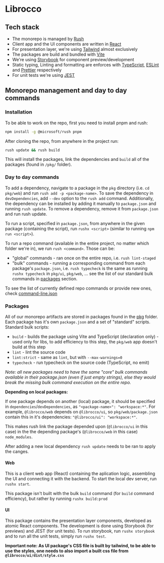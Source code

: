 # Librocco

## Tech stack

- The monorepo is managed by [Rush](https://rushjs.io)
- Client app and the UI components are written in [React](https://reactjs.org)
- For presentation layer, we're using [Tailwind](https://tailwindcss.com) almost exclusively
- The packages are build and bundled with [Vite](https://vitejs.dev)
- We're using [Storybook](https://storybook.js.org) for component preview/development
- Static typing, Linting and formatting are enforces with [TypeScript](https://www.typescriptlang.org), [ESLint](https://eslint.org) and [Prettier](https://prettier.io) respectively
- For unit tests we're using [JEST](https://jestjs.io)

## Monorepo management and day to day commands

### Installation

To be able to work on the repo, first you need to install pnpm and rush:

```bash
npm install -g @microsoft/rush pnpm
```

After cloning the repo, from anywhere in the project run:

```bash
rush update && rush build
```

This will install the packages, link the dependencies and `build` all of the packages (found in `/pkg/` folder).

### Day to day commands

To add a dependency, navigate to a package in the `pkg` directory (i.e. `cd pkg/web`) and run `rush add -p <package-name>`. To save the dependency in `devDependencies`, add `--dev` option to the `rush add` command. Additionally, the dependency can be installed by adding it manually to `package.json` and running `rush update`.
To remove a dependency, remove it from `package.json` and run rush update.

To run a script, specified in `package.json`, from anywhere in the given package (containing the script), run `rushx <script>` (similar to running `npm run <script>`).

To run a repo command (available in the entire project, no matter which folder we're in), we run `rush <command>`. Those can be:

- "global" commands - ran once on the entire repo, i.e. `rush lint-staged`
- "bulk" commands - running a corresponding command from each package's `package.json`, i.e. `rush typecheck` is the same as running `rushx typecheck` in `pkg/ui`, `pkg/web`, ... see the list of our standard bulk commands in [packages](#packages) section.

To see the list of currently defined repo commands or provide new ones, check [command-line.json](./common/config/rush/command-line.json)

### Packages

All of our monorepo artifacts are stored in packages found in the [pkg](./pkg/) folder. Each package has it's own `package.json` and a set of "standard" scripts. Standard bulk scripts:

- `build` - builds the package using Vite and TypeScript (declaration only) - used only for libs, to add efficiency to this step, the `pkg/web` app doesn't build at this step
- `lint` - lint the source code
- `lint:strict` - same as `lint`, but with `--max-warnings=0`
- `typecheck` - run typecheck on the source code (TypeScript, no emit)

_Note: all new packages need to have the same "core" bulk commands available in their package.json (even if just empty strings), else they would break the missing bulk command execution on the entire repo._

**Depending on local packages:**

If one package depends on another (local) package, it should be specified in `dependencies`/`devDependencies`, as `"<package-name>": "workspace:*"`.
For example, `@librocco/web` depends on `@librocco/ui`, so `pkg/web/package.json` contain this in it's dependencies: `"@librocco/ui": "workspace:*"`.

This makes rush link the package depended upon (`@librocco/ui` in this case) in the the depending package's (`@librocco/web` in this case) `node_modules`.

After adding a new local dependency `rush update` needs to be ran to apply the canges.

#### Web

This is a client web app (React) containing the aplication logic, assembling the UI and connecting it with the backend. To start the local dev server, run `rushx start`.

This package isn't built with the bulk `build` command (for `build` command efficiency), but rather by running `rushx build:prod`

#### UI

This package contains the presentation layer components, developed as atomic React components. The development is done using Storybook (for previews) and JEST (for unit tests). To run storybook, run `rushx storybook` and to run all the unit tests, simply run `rushx test`.

**Important note: As UI package's CSS file is built by tailwind, to be able to use the styles, one needs to also import a built css file from `@librocco/ui/dist/style.css`**
